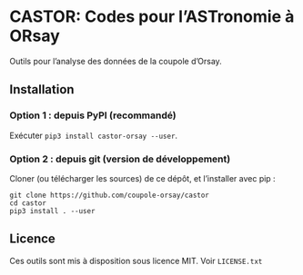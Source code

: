 # CASTOR: Codes pour l’ASTronomie à ORsay

Outils pour l’analyse des données de la coupole d’Orsay.

## Installation

### Option 1 : depuis PyPI (recommandé)

Exécuter `pip3 install castor-orsay --user`.


### Option 2 : depuis git (version de développement)

Cloner (ou télécharger les sources) de ce dépôt, et l’installer avec pip :

~~~
git clone https://github.com/coupole-orsay/castor
cd castor
pip3 install . --user
~~~

## Licence

Ces outils sont mis à disposition sous licence MIT. Voir `LICENSE.txt`
